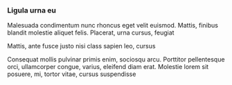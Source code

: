 ### Ligula urna eu

Malesuada condimentum nunc rhoncus eget velit euismod. Mattis, finibus blandit molestie aliquet felis. Placerat, urna cursus, feugiat

Mattis, ante fusce justo nisi class sapien leo, cursus

Consequat mollis pulvinar primis enim, sociosqu arcu. Porttitor pellentesque orci, ullamcorper congue, varius, eleifend diam erat. Molestie lorem sit posuere, mi, tortor vitae, cursus suspendisse


